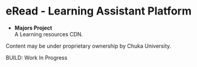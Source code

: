 # eRead - Learning Assistant Platform
- **Majors Project** <br>
A Learning resources CDN. <br>

Content may be under proprietary ownership by Chuka University. <br>

BUILD: Work In Progress
